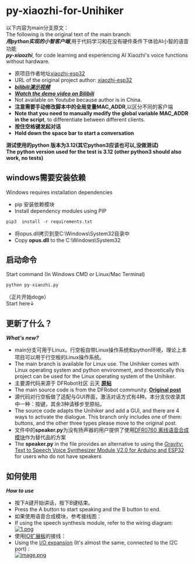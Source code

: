 # py-xiaozhi-for-Unihiker
以下内容为main分支原文：</br>
The following is the original text of the main branch:</br>
***用python实现的小智客户端***,用于代码学习和在没有硬件条件下体验AI小智的语音功能</br>
***py-xiaozhi***, for code learning and experiencing AI Xiaozhi's voice functions without hardware.</br>
* 原项目作者地址[xiaozhi-esp32](https://github.com/78/xiaozhi-esp32)</br>
* URL of the original project author: [xiaozhi-esp32](https://github.com/78/xiaozhi-esp32)</br>
* [***bilibili演示视频***](https://b23.tv/GbXeLHX)</br>
* [***Watch the demo video on Bilibili***](https://b23.tv/GbXeLHX)</br>
* Not available on Youtube because author is in China. </br>
* **注意需要手动修改脚本中的全局变量MAC_ADDR**,以区分不同的客户端</br>
* **Note that you need to manually modify the global variable MAC_ADDR in the script**, to differentiate between different clients. </br>
* **按住空格键发起对话**</br>
* **Hold down the space bar to start a conversation**

**测试使用的python 版本为3.12(其它python3应该也可以,没做测试)**</br>
**The python version used for the test is 3.12 (other python3 should also work, no tests)**

## windows需要安装依赖
Windows requires installation dependencies</br>
* pip 安装依赖模块</br>
* Install dependency modules using PIP
```python
pip3  install -r requirements.txt
```
* 将opus.dll拷贝到至C:\Windows\System32目录中</br>
* Copy **opus.dll** to the C:\Windows\System32

## 启动命令
Start command (In Windows CMD or Linux/Mac Terminal)</br>
```python
python py-xiaozhi.py
```

（正片开始doge）</br>
Start here↓

## 更新了什么？
***What's new?*** </br>
* main分支可用于Linux。行空板自带Linux操作系统和python环境，理论上本项目可以用于行空板的Linux操作系统。</br>
* The main branch is available for Linux use. The Unihiker comes with Linux operating system and python environment, and theoretically this project can be used for the Linux operating system of the Unihiker.</br>
* 主要源代码来源于 DFRobot社区 云天 [**原帖**](https://mc.dfrobot.com.cn/thread-324368-1-1.html)</br>
* The main source code is from the DFRobot community. [**Original post**](https://mc.dfrobot.com.cn/thread-324368-1-1.html)</br>
* 源代码对行空板做了适配与GUI界面，激活对话方式有4种。本分支仅收录其中一种：按键，其余3种请移步至原帖。</br>
* The source code adapts the Unihiker and add a GUI, and there are 4 ways to activate the dialogue. This branch only includes one of them: buttons, and the other three types please move to the original post.</br>
* 文件中的**speaker.py**为没有扬声器的用户提供了使用[DFR0760 离线语音合成模块](https://www.dfrobot.com.cn/goods-3014.html)作为替代品的方案</br>
* The **speaker.py** in the file provides an alternative to using the [Gravity: Text to Speech Voice Synthesizer Module V2.0 for Arduino and ESP32](https://www.dfrobot.com/product-2234.html) for users who do not have speakers

## 如何使用
***How to use***</br>
* 按下A键开始讲话，按下B键结束。</br>
* Press the A button to start speaking and the B button to end.</br>
* 如果使用语音合成模块，参考接线图：</br>
* If using the speech synthesis module, refer to the wiring diagram:</br>
[![1.png](https://i.postimg.cc/FzR35XQN/1.png)](https://postimg.cc/gXCn85JT)
* 使用[IO扩展板](https://www.dfrobot.com.cn/goods-1966.html)的接线：</br>
* Using the [I/O expansion](https://www.dfrobot.com/product-1867.html) (It's almost the same, connected to the I2C port) :</br>
[![image.png](https://i.postimg.cc/K88BX1dX/image.png)](https://postimg.cc/56D6L24p)
